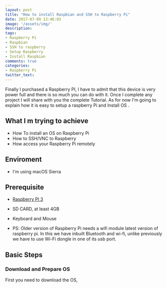 ```yaml
---
layout: post
title: "How to install Raspbian and SSH to Raspberry Pi"
date: 2017-07-09 13:46:03
image: '/assets/img/'
description:
tags:
- Raspberry Pi
- Raspbian
- SSH to raspberry
- Setup Raspberry
- Install Raspbian 
comments: true
categories:
- Raspberry Pi
twitter_text:
---
```


Finally I purchased a Raspberry PI, I have to admit that this device is very power full and there is so much you can do with it.
Once I complete any project I will share with you the complete Tutorial.
As for now I'm going to explain how it is easy to setup a raspberry Pi and Install OS .

## What I m trying to achieve

- How To install an OS on Raspberry Pi
- How to SSH/VNC to Raspberry 
- How access your Raspberry Pi remotely

## Enviroment 

- I'm using macOS Sierra

## Prerequisite 

- [Raspberry PI 3](https://www.raspberrypi.org/products/raspberry-pi-3-model-b/)
- SD CARD, at least 4GB
- Keyboard and Mouse

- PS: Older version of Raspberry Pi needs a wifi module 
 latest version of raspberry pi. In this we have inbuilt Bluetooth and wi-fi, unlike previously we have to use Wi-Fi dongle in one of its usb port.

## Basic Steps

### Download and Prepare OS

First you need to download the OS, 